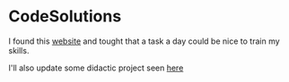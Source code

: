 # CodeSolutions
I found this <a title="website" href="https://rosettacode.org/wiki/Rosetta_Code" target="_blank" >website</a> and tought that a task a day could be nice to train my skills.

I'll also update some didactic project seen <a title="here" href="https://github.com/florinpop17/app-ideas" target="_blank" >here</a>

